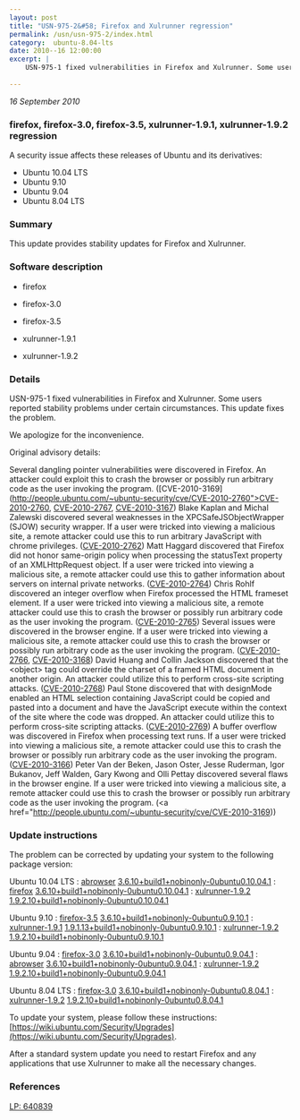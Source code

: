 ```yaml
---
layout: post
title: "USN-975-2&#58; Firefox and Xulrunner regression"
permalink: /usn/usn-975-2/index.html
category:  ubuntu-8.04-lts
date: 2010--16 12:00:00
excerpt: |
    USN-975-1 fixed vulnerabilities in Firefox and Xulrunner. Some users reported stability problems under certain circumstances. This update fixes the problem.
    
--- 
```

 
 

*16 September 2010*

### firefox, firefox-3.0, firefox-3.5, xulrunner-1.9.1, xulrunner-1.9.2 regression

A security issue affects these releases of Ubuntu and its derivatives:

* Ubuntu 10.04 LTS
* Ubuntu 9.10
* Ubuntu 9.04
* Ubuntu 8.04 LTS

### Summary

This update provides stability updates for Firefox and Xulrunner. 

### Software description

* firefox 

* firefox-3.0 

* firefox-3.5 

* xulrunner-1.9.1 

* xulrunner-1.9.2 

### Details

USN-975-1 fixed vulnerabilities in Firefox and Xulrunner. Some users reported stability problems under certain circumstances. This update fixes the problem.

We apologize for the inconvenience.

Original advisory details:

 Several dangling pointer vulnerabilities were discovered in Firefox. An attacker could exploit this to crash the browser or possibly run arbitrary code as the user invoking the program. ([CVE-2010-3169](http://people.ubuntu.com/~ubuntu-security/cve/CVE-2010-2760">CVE-2010-2760</a>, <a href="http://people.ubuntu.com/~ubuntu-security/cve/CVE-2010-2767">CVE-2010-2767</a>, <a href="http://people.ubuntu.com/~ubuntu-security/cve/CVE-2010-3167">CVE-2010-3167</a>) Blake Kaplan and Michal Zalewski discovered several weaknesses in the XPCSafeJSObjectWrapper (SJOW) security wrapper. If a user were tricked into viewing a malicious site, a remote attacker could use this to run arbitrary JavaScript with chrome privileges. (<a href="http://people.ubuntu.com/~ubuntu-security/cve/CVE-2010-2762">CVE-2010-2762</a>) Matt Haggard discovered that Firefox did not honor same-origin policy when processing the statusText property of an XMLHttpRequest object. If a user were tricked into viewing a malicious site, a remote attacker could use this to gather information about servers on internal private networks. (<a href="http://people.ubuntu.com/~ubuntu-security/cve/CVE-2010-2764">CVE-2010-2764</a>) Chris Rohlf discovered an integer overflow when Firefox processed the HTML frameset element. If a user were tricked into viewing a malicious site, a remote attacker could use this to crash the browser or possibly run arbitrary code as the user invoking the program. (<a href="http://people.ubuntu.com/~ubuntu-security/cve/CVE-2010-2765">CVE-2010-2765</a>) Several issues were discovered in the browser engine. If a user were tricked into viewing a malicious site, a remote attacker could use this to crash the browser or possibly run arbitrary code as the user invoking the program. (<a href="http://people.ubuntu.com/~ubuntu-security/cve/CVE-2010-2766">CVE-2010-2766</a>, <a href="http://people.ubuntu.com/~ubuntu-security/cve/CVE-2010-3168">CVE-2010-3168</a>) David Huang and Collin Jackson discovered that the &lt;object&gt; tag could override the charset of a framed HTML document in another origin. An attacker could utilize this to perform cross-site scripting attacks. (<a href="http://people.ubuntu.com/~ubuntu-security/cve/CVE-2010-2768">CVE-2010-2768</a>) Paul Stone discovered that with designMode enabled an HTML selection containing JavaScript could be copied and pasted into a document and have the JavaScript execute within the context of the site where the code was dropped. An attacker could utilize this to perform cross-site scripting attacks. (<a href="http://people.ubuntu.com/~ubuntu-security/cve/CVE-2010-2769">CVE-2010-2769</a>) A buffer overflow was discovered in Firefox when processing text runs. If a user were tricked into viewing a malicious site, a remote attacker could use this to crash the browser or possibly run arbitrary code as the user invoking the program. (<a href="http://people.ubuntu.com/~ubuntu-security/cve/CVE-2010-3166">CVE-2010-3166</a>) Peter Van der Beken, Jason Oster, Jesse Ruderman, Igor Bukanov, Jeff Walden, Gary Kwong and Olli Pettay discovered several flaws in the browser engine. If a user were tricked into viewing a malicious site, a remote attacker could use this to crash the browser or possibly run arbitrary code as the user invoking the program. (<a href="http://people.ubuntu.com/~ubuntu-security/cve/CVE-2010-3169)) 

### Update instructions

The problem can be corrected by updating your system to the following package version:

Ubuntu 10.04 LTS
 : [abrowser](https://launchpad.net/ubuntu/+source/firefox) <span> [3.6.10+build1+nobinonly-0ubuntu0.10.04.1](https://launchpad.net/ubuntu/+source/firefox/3.6.10+build1+nobinonly-0ubuntu0.10.04.1) </span> 
 : [firefox](https://launchpad.net/ubuntu/+source/firefox) <span> [3.6.10+build1+nobinonly-0ubuntu0.10.04.1](https://launchpad.net/ubuntu/+source/firefox/3.6.10+build1+nobinonly-0ubuntu0.10.04.1) </span> 
 : [xulrunner-1.9.2](https://launchpad.net/ubuntu/+source/xulrunner-1.9.2) <span> [1.9.2.10+build1+nobinonly-0ubuntu0.10.04.1](https://launchpad.net/ubuntu/+source/xulrunner-1.9.2/1.9.2.10+build1+nobinonly-0ubuntu0.10.04.1) </span> 

Ubuntu 9.10
 : [firefox-3.5](https://launchpad.net/ubuntu/+source/firefox-3.5) <span> [3.6.10+build1+nobinonly-0ubuntu0.9.10.1](https://launchpad.net/ubuntu/+source/firefox-3.5/3.6.10+build1+nobinonly-0ubuntu0.9.10.1) </span> 
 : [xulrunner-1.9.1](https://launchpad.net/ubuntu/+source/xulrunner-1.9.1) <span> [1.9.1.13+build1+nobinonly-0ubuntu0.9.10.1](https://launchpad.net/ubuntu/+source/xulrunner-1.9.1/1.9.1.13+build1+nobinonly-0ubuntu0.9.10.1) </span> 
 : [xulrunner-1.9.2](https://launchpad.net/ubuntu/+source/xulrunner-1.9.2) <span> [1.9.2.10+build1+nobinonly-0ubuntu0.9.10.1](https://launchpad.net/ubuntu/+source/xulrunner-1.9.2/1.9.2.10+build1+nobinonly-0ubuntu0.9.10.1) </span> 

Ubuntu 9.04
 : [firefox-3.0](https://launchpad.net/ubuntu/+source/firefox-3.0) <span> [3.6.10+build1+nobinonly-0ubuntu0.9.04.1](https://launchpad.net/ubuntu/+source/firefox-3.0/3.6.10+build1+nobinonly-0ubuntu0.9.04.1) </span> 
 : [abrowser](https://launchpad.net/ubuntu/+source/firefox-3.0) <span> [3.6.10+build1+nobinonly-0ubuntu0.9.04.1](https://launchpad.net/ubuntu/+source/firefox-3.0/3.6.10+build1+nobinonly-0ubuntu0.9.04.1) </span> 
 : [xulrunner-1.9.2](https://launchpad.net/ubuntu/+source/xulrunner-1.9.2) <span> [1.9.2.10+build1+nobinonly-0ubuntu0.9.04.1](https://launchpad.net/ubuntu/+source/xulrunner-1.9.2/1.9.2.10+build1+nobinonly-0ubuntu0.9.04.1) </span> 

Ubuntu 8.04 LTS
 : [firefox-3.0](https://launchpad.net/ubuntu/+source/firefox-3.0) <span> [3.6.10+build1+nobinonly-0ubuntu0.8.04.1](https://launchpad.net/ubuntu/+source/firefox-3.0/3.6.10+build1+nobinonly-0ubuntu0.8.04.1) </span> 
 : [xulrunner-1.9.2](https://launchpad.net/ubuntu/+source/xulrunner-1.9.2) <span> [1.9.2.10+build1+nobinonly-0ubuntu0.8.04.1](https://launchpad.net/ubuntu/+source/xulrunner-1.9.2/1.9.2.10+build1+nobinonly-0ubuntu0.8.04.1) </span> 

To update your system, please follow these instructions: [https://wiki.ubuntu.com/Security/Upgrades](https://wiki.ubuntu.com/Security/Upgrades).

After a standard system update you need to restart Firefox and any applications that use Xulrunner to make all the necessary changes. 

### References

 
 [LP: 640839](https://launchpad.net/bugs/640839)
 

